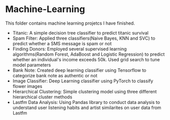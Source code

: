 # Machine-Learning
This folder contains machine learning projetcs I have finished.
- Titanic: A simple decision tree classifier to predict titanic survival
- Spam Filter: Applied three classifiers(Naive Bayes, KNN and SVC) to predict whether a SMS message is spam or not
- Finding Donors: Employed several supervised learning algorithms(Random Forest, AdaBoost and Logistic Regression) to predict whether an individual's income exceeds 50k. Used grid search to tune model parameters
- Bank Note: Created deep learning classifier using Tensorflow to categorize bank note as authentic or not
- Image Classifier: Deep Learning classifier using PyTorch to classify flower images
- Hierarchical Clustering: Simple clustering model using three different hierarchical cluster methods
- Lastfm Data Analysis: Using Pandas library to conduct data analysis to understand user listening habits and artist similarites on user data from Lastfm

